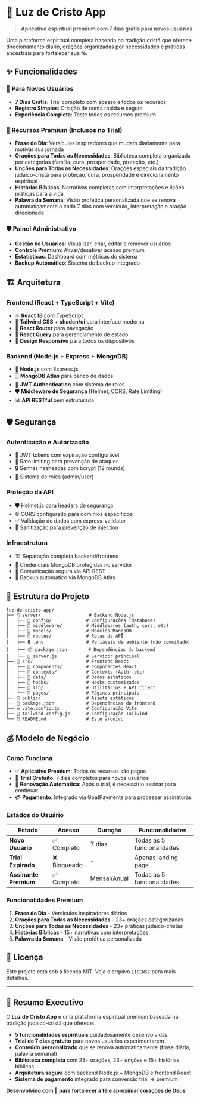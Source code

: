 # 🌟 Luz de Cristo App

> **Aplicativo espiritual premium com 7 dias grátis para novos usuários**

Uma plataforma espiritual completa baseada na tradição cristã que oferece direcionamento diário, orações organizadas por necessidades e práticas ancestrais para fortalecer sua fé.

## ✨ Funcionalidades

### 🎁 **Para Novos Usuários**
- **7 Dias Grátis**: Trial completo com acesso a todos os recursos
- **Registro Simples**: Criação de conta rápida e segura
- **Experiência Completa**: Teste todos os recursos premium

### 💎 **Recursos Premium (Inclusos no Trial)**
- **Frase do Dia**: Versículos inspiradores que mudam diariamente para motivar sua jornada
- **Orações para Todas as Necessidades**: Biblioteca completa organizada por categorias (família, cura, prosperidade, proteção, etc.)
- **Unções para Todas as Necessidades**: Orações especiais da tradição judaico-cristã para proteção, cura, prosperidade e direcionamento espiritual
- **Histórias Bíblicas**: Narrativas completas com interpretações e lições práticas para a vida
- **Palavra da Semana**: Visão profética personalizada que se renova automaticamente a cada 7 dias com versículo, interpretação e oração direcionada

### 🛡️ **Painel Administrativo**
- **Gestão de Usuários**: Visualizar, criar, editar e remover usuários
- **Controle Premium**: Ativar/desativar acesso premium
- **Estatísticas**: Dashboard com métricas do sistema
- **Backup Automático**: Sistema de backup integrado

## 🏗️ Arquitetura

### **Frontend** (React + TypeScript + Vite)
- ⚛️ **React 18** com TypeScript
- 🎨 **Tailwind CSS** + **shadcn/ui** para interface moderna
- 🎯 **React Router** para navegação
- 🔄 **React Query** para gerenciamento de estado
- 📱 **Design Responsivo** para todos os dispositivos

### **Backend** (Node.js + Express + MongoDB)
- 🚀 **Node.js** com Express.js
- 🗄️ **MongoDB Atlas** para banco de dados
- 🔐 **JWT Authentication** com sistema de roles
- 🛡️ **Middleware de Segurança** (Helmet, CORS, Rate Limiting)
- 📊 **API RESTful** bem estruturada

## 🛡️ Segurança

### **Autenticação e Autorização**
- 🔐 JWT tokens com expiração configurável
- 🚫 Rate limiting para prevenção de ataques
- 🔒 Senhas hasheadas com bcrypt (12 rounds)
- 👥 Sistema de roles (admin/user)

### **Proteção da API**
- 🛡️ Helmet.js para headers de segurança
- 🌐 CORS configurado para domínios específicos
- ✅ Validação de dados com express-validator
- 🚨 Sanitização para prevenção de injection

### **Infraestrutura**
- 🏗️ Separação completa backend/frontend
- 🔗 Credenciais MongoDB protegidas no servidor
- 📡 Comunicação segura via API REST
- 🔄 Backup automático via MongoDB Atlas

## 📁 Estrutura do Projeto

```
luz-de-cristo-app/
├── 📁 server/                  # Backend Node.js
│   ├── 📁 config/             # Configurações (database)
│   ├── 📁 middleware/         # Middlewares (auth, cors, etc)
│   ├── 📁 models/             # Modelos MongoDB
│   ├── 📁 routes/             # Rotas da API
│   ├── 🔒 .env                # Variáveis de ambiente (não commitado)
│   ├── 📦 package.json        # Dependências do backend
│   └── 🚀 server.js           # Servidor principal
├── 📁 src/                    # Frontend React
│   ├── 📁 components/         # Componentes React
│   ├── 📁 contexts/           # Contexts (Auth, etc)
│   ├── 📁 data/               # Dados estáticos
│   ├── 📁 hooks/              # Hooks customizados
│   ├── 📁 lib/                # Utilitários e API client
│   └── 📁 pages/              # Páginas principais
├── 📁 public/                 # Assets estáticos
├── 🔧 package.json            # Dependências do frontend
├── ⚙️ vite.config.ts          # Configuração Vite
├── 🎨 tailwind.config.js      # Configuração Tailwind
└── 📖 README.md               # Este arquivo
```

## 💰 Modelo de Negócio

### **Como Funciona**
- ✅ **Aplicativo Premium**: Todos os recursos são pagos
- 🎁 **Trial Gratuito**: 7 dias completos para novos usuários
- 🔄 **Renovação Automática**: Após o trial, é necessário assinar para continuar
- 💳 **Pagamento**: Integrado via GoatPayments para processar assinaturas

### **Estados do Usuário**
| Estado | Acesso | Duração | Funcionalidades |
|--------|--------|---------|----------------|
| **Novo Usuário** | ✅ Completo | 7 dias | Todas as 5 funcionalidades |
| **Trial Expirado** | ❌ Bloqueado | - | Apenas landing page |
| **Assinante Premium** | ✅ Completo | Mensal/Anual | Todas as 5 funcionalidades |

### **Funcionalidades Premium**
1. **Frase do Dia** - Versículos inspiradores diários
2. **Orações para Todas as Necessidades** - 23+ orações categorizadas
3. **Unções para Todas as Necessidades** - 23+ práticas judaico-cristãs
4. **Histórias Bíblicas** - 15+ narrativas com interpretações
5. **Palavra da Semana** - Visão profética personalizada

## 📄 Licença

Este projeto está sob a licença MIT. Veja o arquivo `LICENSE` para mais detalhes.

---

## 🎯 Resumo Executivo

O **Luz de Cristo App** é uma plataforma espiritual premium baseada na tradição judaico-cristã que oferece:

- **5 funcionalidades espirituais** cuidadosamente desenvolvidas
- **Trial de 7 dias gratuito** para novos usuários experimentarem
- **Conteúdo personalizado** que se renova automaticamente (frase diária, palavra semanal)
- **Biblioteca completa** com 23+ orações, 23+ unções e 15+ histórias bíblicas
- **Arquitetura segura** com backend Node.js + MongoDB e frontend React
- **Sistema de pagamento** integrado para conversão trial → premium

**Desenvolvido com 💙 para fortalecer a fé e aproximar corações de Deus** 
